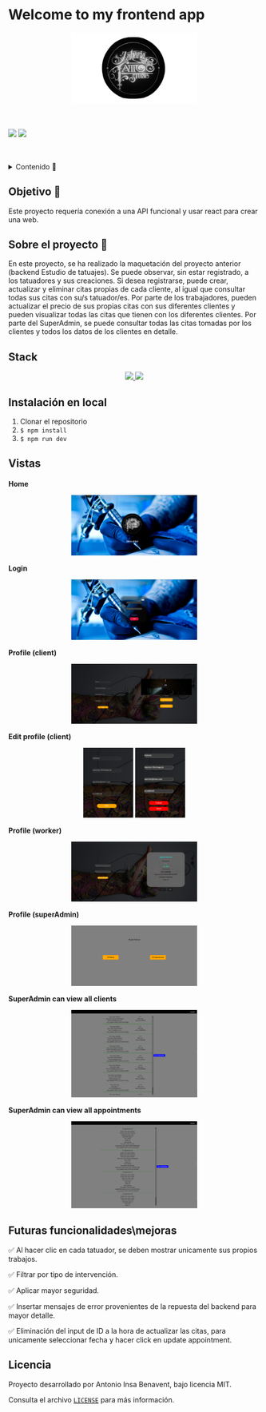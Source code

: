 # Welcome to my frontend app  

<div>
    <p align="center">
  <img src="./Images/zaharia_logo.png" width="50%">
</p>
<div>
<br></br>
<div>
<a href = "antonioinsa@tutanota.com"><img src="https://img.shields.io/badge/Gmail-C6362C?style=for-the-badge&logo=gmail&logoColor=white" target="_blank"></a>
<a href="https://www.linkedin.com/in/antonioinsa/" target="_blank"><img src="https://img.shields.io/badge/-LinkedIn-%230077B5?style=for-the-badge&logo=linkedin&logoColor=white" target="_blank"></a> 
</p>
</div>
<br></br>
<details>
  <summary>Contenido 📝</summary>
  <ol>
    <li><a href="#objetivo-🎯">Objetivo</a></li>
    <li><a href="#sobre-el-proyecto-🔎">Sobre el proyecto</a></li>
    <li><a href="#stack">Stack</a></li>
    <li><a href="#instalación-en-local">Instalación</a></li>
    <li><a href="#vistas">Vistas</a></li>
    <li><a href="#futuras-funcionalidadesmejoras">Futuras funcionalidades\mejoras</a></li>
    <li><a href="#licencia">Licencia</a></li>
  </ol>
</details>

## Objetivo 🎯
Este proyecto requería conexión a una API funcional y usar react para crear una web.

## Sobre el proyecto 🔎
En este proyecto, se ha realizado la maquetación del proyecto anterior (backend Estudio de tatuajes).
Se puede observar, sin estar registrado, a los tatuadores y sus creaciones.
Si desea registrarse, puede crear, actualizar y eliminar citas propias de cada cliente, al igual que consultar todas sus citas con su/s tatuador/es.
Por parte de los trabajadores, pueden actualizar el precio de sus propias citas con sus diferentes clientes y pueden visualizar todas las citas que tienen con los diferentes clientes.
Por parte del SuperAdmin, se puede consultar todas las citas tomadas por los clientes y todos los datos de los clientes en detalle.
    

## Stack
<div align="center">
<a href="https://www.reactjs.com/">
    <img src= "https://img.shields.io/badge/React-20232A?style=for-the-badge&logo=react&logoColor=61DAFB"/>
</a>
<a href="https://developer.mozilla.org/es/docs/Web/JavaScript">
    <img src= "https://img.shields.io/badge/javascipt-EFD81D?style=for-the-badge&logo=javascript&logoColor=black"/>
</a>
 </div>

## Instalación en local
1. Clonar el repositorio
2. ` $ npm install `
3. ``` $ npm run dev ```

## Vistas

<h4>Home
<div>
<p align="center">
<img src="./Images/Home.png" width=50%> 
</div> 

Login
<div>
<p align="center">
<img src="./Images/Login.png" width=50%>
</div>

Profile (client)
<div>
<p align="center">
<img src="./Images/Client_profile.png" width=50%>
</div>

Edit profile (client)
<div>
<p align="center">
<img src="./Images/Client_update.png" width=20%>
<img src="./Images/Client_update_enable.png" width=20%>
</div>

Profile (worker)
<div>
<p align="center">
<img src="./Images/Worker_profile.png" width=50%>
</div>

Profile (superAdmin)
<div>
<p align="center">
<img src="./Images/SuperAdmin_profile.png" width=50%>
</div>

SuperAdmin can view all clients 
<div>
<p align="center">
<img src="./Images/superAdmin_allClients.png" width=50%>
</div>

SuperAdmin can view all appointments 
<div>
<p align="center">
<img src="./Images/superAdmin_allAppointments.png" width=50%>
</div>
</h4>

## Futuras funcionalidades\mejoras
✅ Al hacer clic en cada tatuador, se deben mostrar unicamente sus propios trabajos.

✅ Filtrar por tipo de intervención.

✅ Aplicar mayor seguridad.

✅ Insertar mensajes de error provenientes de la repuesta del backend para mayor detalle.

✅ Eliminación del input de ID a la hora de actualizar las citas, para unicamente seleccionar fecha y hacer click en update appointment.


## Licencia
Proyecto desarrollado por Antonio Insa Benavent, bajo licencia MIT.

Consulta el archivo <a href="./LICENSE">`LICENSE`</a> para más información.